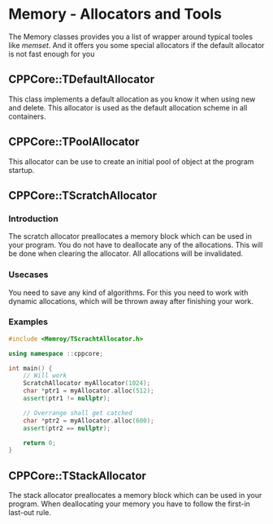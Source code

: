 # Memory - Allocators and Tools
The Memory classes provides you a list of wrapper around typical tooles like *memset*. And it offers you some special allocators if the default allocator is not fast enough for you

## CPPCore::TDefaultAllocator
This class implements a default allocation as you know it when using new and delete. This allocator is used as the default 
allocation scheme in all containers.

## CPPCore::TPoolAllocator
This allocator can be use to create an initial pool of object at the program startup. 

## CPPCore::TScratchAllocator
### Introduction
The scratch allocator preallocates a memory block which can be used in your program. You do not have to deallocate any of the allocations. 
This will be done when clearing the allocator. All allocations will be invalidated.

### Usecases
You need to save any kind of algorithms. For this you need to work with dynamic allocations, which will be thrown away
after finishing your work.

### Examples
```cpp
#include <Memroy/TScrachtAllocator.h>

using namespace ::cppcore;

int main() {
    // Will work
    ScratchAllocator myAllocator(1024);
    char *ptr1 = myAllocator.alloc(512);
    assert(ptr1 != nullptr);

    // Overrange shall get catched
    char *ptr2 = myAllocator.alloc(600);
    assert(ptr2 == nullptr);

    return 0;
}
```

## CPPCore::TStackAllocator
The stack allocator preallocates a memory block which can be used in your program. When deallocating your memory you have to follow the first-in last-out rule.
